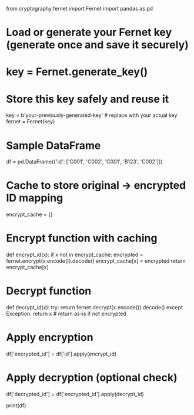 from cryptography.fernet import Fernet
import pandas as pd

# Load or generate your Fernet key (generate once and save it securely)
# key = Fernet.generate_key()
# Store this key safely and reuse it
key = b'your-previously-generated-key'  # replace with your actual key
fernet = Fernet(key)

# Sample DataFrame
df = pd.DataFrame({'id': ['C001', 'C002', 'C001', 'B123', 'C002']})

# Cache to store original → encrypted ID mapping
encrypt_cache = {}

# Encrypt function with caching
def encrypt_id(x):
    if x not in encrypt_cache:
        encrypted = fernet.encrypt(x.encode()).decode()
        encrypt_cache[x] = encrypted
    return encrypt_cache[x]

# Decrypt function
def decrypt_id(x):
    try:
        return fernet.decrypt(x.encode()).decode()
    except Exception:
        return x  # return as-is if not encrypted

# Apply encryption
df['encrypted_id'] = df['id'].apply(encrypt_id)

# Apply decryption (optional check)
df['decrypted_id'] = df['encrypted_id'].apply(decrypt_id)

print(df)
